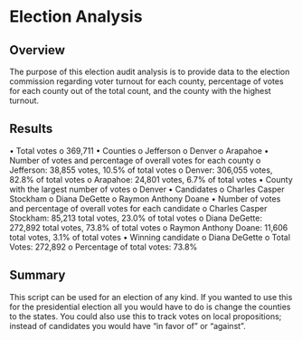 # Election Analysis
## Overview
The purpose of this election audit analysis is to provide data to the election commission regarding voter turnout for each county, percentage of votes for each county out of the total count, and the county with the highest turnout.
## Results
•	Total votes
o	369,711
•	Counties
o	Jefferson
o	Denver
o	Arapahoe
•	Number of votes and percentage of overall votes for each county
o	Jefferson: 38,855 votes, 10.5% of total votes
o	Denver: 306,055 votes, 82.8% of total votes
o	Arapahoe: 24,801 votes, 6.7% of total votes
•	County with the largest number of votes
o	Denver
•	Candidates
o	Charles Casper Stockham
o	Diana DeGette
o	Raymon Anthony Doane
•	Number of votes and percentage of overall votes for each candidate
o	Charles Casper Stockham: 85,213 total votes, 23.0% of total votes
o	Diana DeGette: 272,892 total votes, 73.8% of total votes
o	Raymon Anthony Doane: 11,606 total votes, 3.1% of total votes
•	Winning candidate
o	Diana DeGette
o	Total Votes: 272,892
o	Percentage of total votes: 73.8%
## Summary
This script can be used for an election of any kind. If you wanted to use this for the presidential election all you would have to do is change the counties to the states. You could also use this to track votes on local propositions; instead of candidates you would have “in favor of” or “against”.

